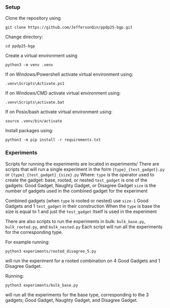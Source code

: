 ### Setup

Clone the repository using 

`git clone https://github.com/JeffersonQin/ppdp25-bgp.git`

Change directory:

`cd ppdp25-bgp`

Create a virtual environment using 

`python3 -m venv .venv`

If on Windows/Powershell activate virtual environment using:

`.venv\Scripts\Activate.ps1`

If on Windows/CMD activate virtual environment using:

`.venv\Scripts\activate.bat`

If on Posix/bash activate virtual environment using:

`source .venv/bin/activate`

Install packages using:

`python3 -m pip install -r requirements.txt`



### Experiments

Scripts for running the experiments are located in experiments/
There are scripts that will run a single experiment in the form `{type}_{test_gadget}.py` or `{type}_{test_gadget}_{size}.py`
Where: 
`type` is the operator used to create the gadget: base, rooted, or nested 
`test_gadget` is one of the gadgets: Good Gadget, Naughty Gadget, or Disagree Gadget
`size` is the number of gadgets used in the combined gadget for the experiment

Combined gadgets (when `type` is rooted or nested) use `size-1` Good Gadgets and 1 `test_gadget` in their construction
When the `type` is base the size is equal to 1 and just the `test_gadget` itself is used in the experiment

There are also scripts to run the experiments in bulk: `bulk_base.py`, `bulk_rooted.py`, and `bulk_nested.py`
Each script will run all the experiments for the corresponding type.

For example running:

`python3 experiments/rooted_disagree_5.py`

will run the experiment for a rooted combination on 4 Good Gadgets and 1 Disagree Gadget.

Running:

`python3 experiments/bulk_base.py`

will run all the experiments for the base type, corresponding to the 3 gadgets; Good Gadget, Naughty Gadget, and Disagree Gadget.







